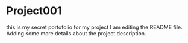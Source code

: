 # Project001
this is my secret portofolio for my project
I am editing the README file. Adding some more details about the project description.

